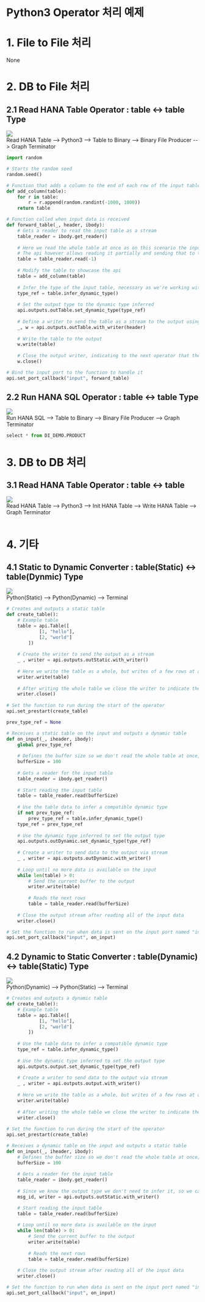 Python3 Operator 처리 예제
===

# 1. File to File 처리
None

# 2. DB to File 처리
## 2.1 Read HANA Table Operator : table <-> table Type
![](images/4.HanaPython.png)<br>
Read HANA Table --> Python3 --> Table to Binary --> Binary File Producer --> Graph Terminator

```python
import random

# Starts the random seed
random.seed()

# Function that adds a column to the end of each row of the input table
def add_column(table):
    for r in table:
        r = r.append(random.randint(-1000, 1000))
    return table

# Function called when input data is received
def forward_table(_, header, ibody):
    # Gets a reader to read the input table as a stream
    table_reader = ibody.get_reader()
    
    # Here we read the whole table at once as on this scenario the input comes in batches that should be of a relatively small size
    # The api however allows reading it partially and sending that to the output, only closing after all the data has been sent
    table = table_reader.read(-1)
    
    # Modify the table to showcase the api
    table = add_column(table)
    
    # Infer the type of the input table, necessary as we're working with dynamic types
    type_ref = table.infer_dynamic_type()
    
    # Set the output type to the dynamic type inferred
    api.outputs.outTable.set_dynamic_type(type_ref)
    
    # Define a writer to send the table as a stream to the output using the same input headers
    _, w = api.outputs.outTable.with_writer(header)
    
    # Write the table to the output
    w.write(table)
    
    # Close the output writer, indicating to the next operator that the stream is over
    w.close()

# Bind the input port to the function to handle it
api.set_port_callback("input", forward_table)
```

## 2.2 Run HANA SQL Operator : table <-> table Type
![](images/7.HanaPython.png)<br>
Run HANA SQL --> Table to Binary --> Binary File Producer --> Graph Terminator

```python
select * from DI_DEMO.PRODUCT
```

# 3. DB to DB 처리
## 3.1 Read HANA Table Operator : table <-> table
![](images/4.HanaPython.png)<br>
Read HANA Table --> Python3 --> Init HANA Table --> Write HANA Table --> Graph Terminator

```python

```

# 4. 기타
## 4.1 Static to Dynamic Converter : table(Static) <-> table(Dynmic) Type
![](images/3.HanaPython.png)<br>
Python(Static) --> Python(Dynamic) --> Terminal

```python
# Creates and outputs a static table
def create_table():
    # Example table
    table = api.Table([
            [1, "hello"],
            [2, "world"]
        ])
        
    # Create the writer to send the output as a stream
    _ , writer = api.outputs.outStatic.with_writer()
    
    # Here we write the table as a whole, but writes of a few rows at a time are allowed
    writer.write(table)
    
    # After writing the whole table we close the writer to indicate the end of the stream
    writer.close()
    
# Set the function to run during the start of the operator
api.set_prestart(create_table)
```
```python
prev_type_ref = None

# Receives a static table on the input and outputs a dynamic table
def on_input(_, iheader, ibody):
    global prev_type_ref
    
    # Defines the buffer size so we don't read the whole table at once, avoiding loading the whole table to memory at once
    bufferSize = 100
    
    # Gets a reader for the input table
    table_reader = ibody.get_reader()
    
    # Start reading the input table
    table = table_reader.read(bufferSize)
    
    # Use the table data to infer a compatible dynamic type
    if not prev_type_ref:
        prev_type_ref = table.infer_dynamic_type()
    type_ref = prev_type_ref
    
    # Use the dynamic type inferred to set the output type
    api.outputs.outDynamic.set_dynamic_type(type_ref)
    
    # Create a writer to send data to the output via stream
    _ , writer = api.outputs.outDynamic.with_writer()
    
    # Loop until no more data is available on the input
    while len(table) > 0:
        # Send the current buffer to the output
        writer.write(table)
        
        # Reads the next rows
        table = table_reader.read(bufferSize)
        
    # Close the output stream after reading all of the input data
    writer.close()

# Set the function to run when data is sent on the input port named "input"
api.set_port_callback("input", on_input)
```

## 4.2 Dynamic to Static Converter : table(Dynamic) <-> table(Static) Type
![](images/3.HanaPython.png)<br>
Python(Dynamic) --> Python(Static) --> Terminal

```python
# Creates and outputs a dynamic table
def create_table():
    # Example table
    table = api.Table([
            [1, "hello"],
            [2, "world"]
        ])
    
    # Use the table data to infer a compatible dynamic type
    type_ref = table.infer_dynamic_type()
    
    # Use the dynamic type inferred to set the output type
    api.outputs.output.set_dynamic_type(type_ref)
    
    # Create a writer to send data to the output via stream
    _ , writer = api.outputs.output.with_writer()
    
    # Here we write the table as a whole, but writes of a few rows at a time are allowed
    writer.write(table)
    
    # After writing the whole table we close the writer to indicate the end of the stream
    writer.close()
    
# Set the function to run during the start of the operator
api.set_prestart(create_table)
```
```python
# Receives a dynamic table on the input and outputs a static table
def on_input(_, iheader, ibody):
    # Defines the buffer size so we don't read the whole table at once, avoiding loading the whole table to memory at once
    bufferSize = 100
    
    # Gets a reader for the input table
    table_reader = ibody.get_reader()
    
    # Since we know the output type we don't need to infer it, so we can create the writer now
    msg_id, writer = api.outputs.outStatic.with_writer()

    # Start reading the input table
    table = table_reader.read(bufferSize)
    
    # Loop until no more data is available on the input
    while len(table) > 0:
        # Send the current buffer to the output
        writer.write(table)
        
        # Reads the next rows
        table = table_reader.read(bufferSize)
        
    # Close the output stream after reading all of the input data
    writer.close()

# Set the function to run when data is sent on the input port named "input"
api.set_port_callback("input", on_input)
```
